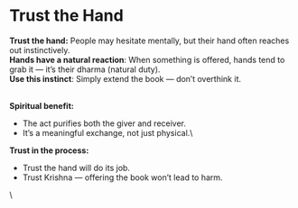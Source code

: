 # Trust the Hand

**Trust the hand:** People may hesitate mentally, but their hand often reaches out instinctively.\
**Hands have a natural reaction**: When something is offered, hands tend to grab it — it’s their dharma (natural duty).\
**Use this instinct**: Simply extend the book — don’t overthink it.

\
**Spiritual benefit:**

* The act purifies both the giver and receiver.
* It’s a meaningful exchange, not just physical.\


**Trust in the process:**

* Trust the hand will do its job.
* Trust Krishna — offering the book won’t lead to harm.



\
